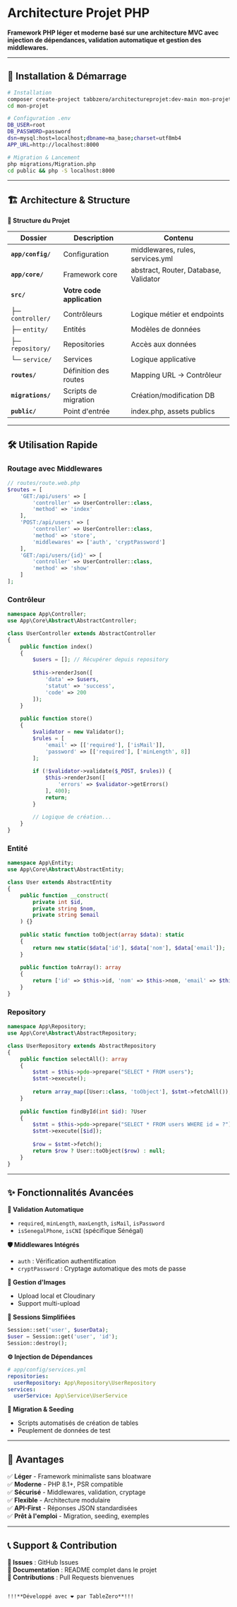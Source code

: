 # Architecture Projet PHP

**Framework PHP léger et moderne basé sur une architecture MVC avec injection de dépendances, validation automatique et gestion des middlewares.**

---

## 🚀 Installation & Démarrage

```bash
# Installation
composer create-project tabbzero/architectureprojet:dev-main mon-projet
cd mon-projet

# Configuration .env
DB_USER=root
DB_PASSWORD=password  
dsn=mysql:host=localhost;dbname=ma_base;charset=utf8mb4
APP_URL=http://localhost:8000

# Migration & Lancement
php migrations/Migration.php
cd public && php -S localhost:8000
```

---

## 🏗️ Architecture & Structure

**📁 Structure du Projet**

| Dossier | Description | Contenu |
|---------|-------------|---------|
| **`app/config/`** | Configuration | middlewares, rules, services.yml |
| **`app/core/`** | Framework core | abstract, Router, Database, Validator |
| **`src/`** | **Votre code application** | |
| ├─ `controller/` | Contrôleurs | Logique métier et endpoints |
| ├─ `entity/` | Entités | Modèles de données |
| ├─ `repository/` | Repositories | Accès aux données |
| └─ `service/` | Services | Logique applicative |
| **`routes/`** | Définition des routes | Mapping URL → Contrôleur |
| **`migrations/`** | Scripts de migration | Création/modification DB |
| **`public/`** | Point d'entrée | index.php, assets publics |

---

## 🛠️ Utilisation Rapide

### **Routage avec Middlewares**
```php
// routes/route.web.php
$routes = [
    'GET:/api/users' => [
        'controller' => UserController::class,
        'method' => 'index'
    ],
    'POST:/api/users' => [
        'controller' => UserController::class, 
        'method' => 'store',
        'middlewares' => ['auth', 'cryptPassword']
    ],
    'GET:/api/users/{id}' => [
        'controller' => UserController::class,
        'method' => 'show'
    ]
];
```

### **Contrôleur**
```php
namespace App\Controller;
use App\Core\Abstract\AbstractController;

class UserController extends AbstractController
{
    public function index()
    {
        $users = []; // Récupérer depuis repository
        
        $this->renderJson([
            'data' => $users,
            'statut' => 'success', 
            'code' => 200
        ]);
    }
    
    public function store()
    {
        $validator = new Validator();
        $rules = [
            'email' => [['required'], ['isMail']],
            'password' => [['required'], ['minLength', 8]]
        ];
        
        if (!$validator->validate($_POST, $rules)) {
            $this->renderJson([
                'errors' => $validator->getErrors()
            ], 400);
            return;
        }
        
        // Logique de création...
    }
}
```

### **Entité**
```php
namespace App\Entity;
use App\Core\Abstract\AbstractEntity;

class User extends AbstractEntity
{
    public function __construct(
        private int $id,
        private string $nom,
        private string $email
    ) {}
    
    public static function toObject(array $data): static
    {
        return new static($data['id'], $data['nom'], $data['email']);
    }
    
    public function toArray(): array
    {
        return ['id' => $this->id, 'nom' => $this->nom, 'email' => $this->email];
    }
}
```

### **Repository**
```php
namespace App\Repository;
use App\Core\Abstract\AbstractRepository;

class UserRepository extends AbstractRepository
{
    public function selectAll(): array
    {
        $stmt = $this->pdo->prepare("SELECT * FROM users");
        $stmt->execute();
        
        return array_map([User::class, 'toObject'], $stmt->fetchAll());
    }
    
    public function findById(int $id): ?User
    {
        $stmt = $this->pdo->prepare("SELECT * FROM users WHERE id = ?");
        $stmt->execute([$id]);
        
        $row = $stmt->fetch();
        return $row ? User::toObject($row) : null;
    }
}
```

---

## ✨ Fonctionnalités Avancées

**🔐 Validation Automatique**
- `required`, `minLength`, `maxLength`, `isMail`, `isPassword`
- `isSenegalPhone`, `isCNI` (spécifique Sénégal)

**🛡️ Middlewares Intégrés**
- `auth` : Vérification authentification
- `cryptPassword` : Cryptage automatique des mots de passe

**📸 Gestion d'Images**
- Upload local et Cloudinary
- Support multi-upload

**💾 Sessions Simplifiées**
```php
Session::set('user', $userData);
$user = Session::get('user', 'id');
Session::destroy();
```

**⚙️ Injection de Dépendances**
```yaml
# app/config/services.yml
repositories:
  userRepository: App\Repository\UserRepository
services:
  userService: App\Service\UserService
```

**🔄 Migration & Seeding**
- Scripts automatisés de création de tables
- Peuplement de données de test

---

## 🎯 Avantages

✅ **Léger** - Framework minimaliste sans bloatware  
✅ **Moderne** - PHP 8.1+, PSR compatible  
✅ **Sécurisé** - Middlewares, validation, cryptage  
✅ **Flexible** - Architecture modulaire  
✅ **API-First** - Réponses JSON standardisées  
✅ **Prêt à l'emploi** - Migration, seeding, exemples  

---

## 📞 Support & Contribution

**🐛 Issues** : GitHub Issues  
**📖 Documentation** : README complet dans le projet  
**🤝 Contributions** : Pull Requests bienvenues  

                                                                                            !!!**Développé avec ❤️ par TableZero**!!!
